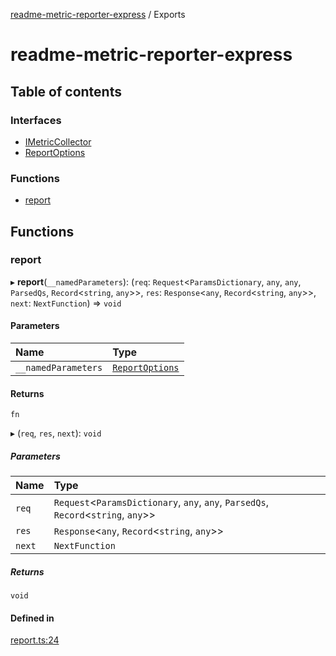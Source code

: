 [readme-metric-reporter-express](README.md) / Exports

# readme-metric-reporter-express

## Table of contents

### Interfaces

- [IMetricCollector](interfaces/IMetricCollector.md)
- [ReportOptions](interfaces/ReportOptions.md)

### Functions

- [report](modules.md#report)

## Functions

### report

▸ **report**(`__namedParameters`): (`req`: `Request`<`ParamsDictionary`, `any`, `any`, `ParsedQs`, `Record`<`string`, `any`\>\>, `res`: `Response`<`any`, `Record`<`string`, `any`\>\>, `next`: `NextFunction`) => `void`

#### Parameters

| Name | Type |
| :------ | :------ |
| `__namedParameters` | [`ReportOptions`](interfaces/ReportOptions.md) |

#### Returns

`fn`

▸ (`req`, `res`, `next`): `void`

##### Parameters

| Name | Type |
| :------ | :------ |
| `req` | `Request`<`ParamsDictionary`, `any`, `any`, `ParsedQs`, `Record`<`string`, `any`\>\> |
| `res` | `Response`<`any`, `Record`<`string`, `any`\>\> |
| `next` | `NextFunction` |

##### Returns

`void`

#### Defined in

[report.ts:24](https://github.com/igrek8/readme-metric-reporter-express/blob/dd84462/src/report.ts#L24)
